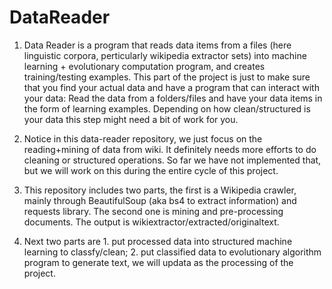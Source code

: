 # DataReader
1. Data Reader is a program that reads data items from a files (here linguistic corpora, perticularly wikipedia extractor sets) into machine learning + evolutionary computation program, and creates training/testing examples. This part of the project is just to make sure that you find your actual data and have a program that can interact with your data: Read the data from a folders/files and have your data items in the form of learning examples. Depending on how clean/structured is your data this step might need a bit of work for you.

2. Notice in this data-reader repository, we just focus on the reading+mining of data from wiki. It definitely needs more efforts to do cleaning or structured operations. So far we have not implemented that, but we will work on this during the entire cycle of this project.

3. This repository includes two parts, the first is a Wikipedia crawler, mainly through BeautifulSoup (aka bs4 to extract information) and requests library. The second one is mining and pre-processing documents. The output is wikiextractor/extracted/originaltext.

4. Next two parts are 1. put processed data into structured machine learning to classfy/clean; 2. put classified data to evolutionary algorithm program to generate text, we will updata as the processing of the project.
